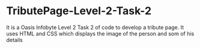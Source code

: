 # TributePage-Level-2-Task-2

It is a Oasis Infobyte Level 2 Task 2 of code to develop a tribute page.
It uses HTML and CSS which displays the image of the person and som of his details
